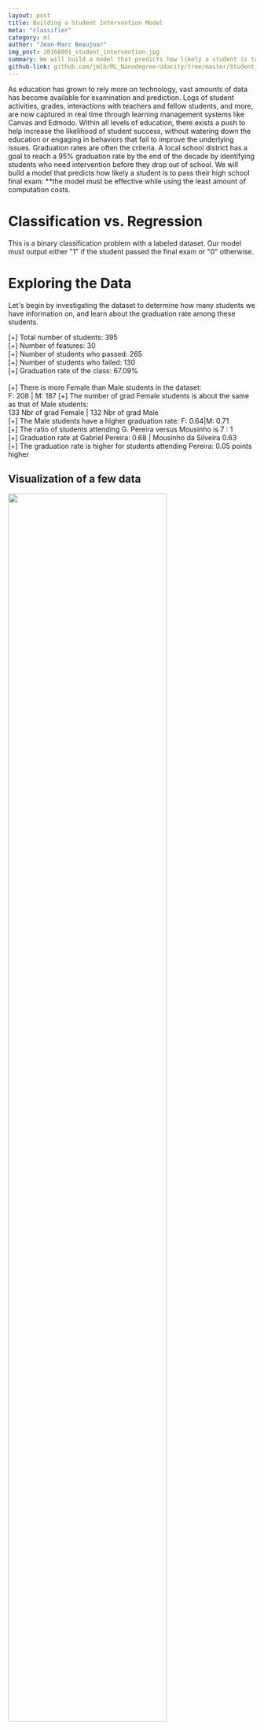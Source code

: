 ```yaml
---
layout: post
title: Building a Student Intervention Model
meta: "classifier"
category: ml
author: "Jean-Marc Beaujour"
img_post: 20160801_student_intervention.jpg
summary: We will build a model that predicts how likely a student is to pass their high school final exam. The model must be effective while using the least amount of computation costs.
github-link: github.com/jmlb/ML_Nanodegree-Udacity/tree/master/Student_Intervention
---
```


As education has grown to rely more on technology, vast amounts of data has become available for examination and prediction. Logs of student activities, grades, interactions with teachers and fellow students, and more, are now captured in real time through learning management systems like Canvas and Edmodo. Within all levels of education, there exists a push to help increase the likelihood of student success, without watering down the education or engaging in behaviors that fail to improve the underlying issues. Graduation rates are often the criteria.
A local school district has a goal to reach a 95% graduation rate by the end of the decade by identifying students who need intervention before they drop out of school. We will build a model that predicts how likely a student is to pass their high school final exam: **the model must be effective while using the least amount of computation costs.


# Classification vs. Regression
This is a binary classification problem with a labeled dataset. Our model must output either "1" if the student passed the final exam or "0" otherwise.

# Exploring the Data
Let's begin by investigating the dataset to determine how many students we have information on, and learn about the graduation rate among these students.

<script src="https://gist.github.com/jmlb/9131cd466fd764cd70643368d89bff1e.js"></script>

[+] Total number of students: 395<br>
[+] Number of features: 30<br>
[+] Number of students who passed: 265<br>
[+] Number of students who failed: 130<br>
[+] Graduation rate of the class: 67.09%<br>
<br>
[+] There is more Female than Male students in the dataset: <br>
F: 208 | M: 187 
[+] The number of grad Female students is about the same as that of Male students:<br>
133 Nbr of grad Female | 132 Nbr of grad Male <br>
[+] The Male students have a higher graduation rate: F: 0.64|M: 0.71 <br>
[+] The ratio of students attending G. Pereira versus Mousinho is 7 : 1<br>
[+] Graduation rate at Gabriel Pereira: 0.68 | Mousinho da Silveira 0.63<br>
[+] The graduation rate is higher for students attending Pereira: 0.05 points higher<br>


## Visualization of a few data


<script src="https://gist.github.com/jmlb/a62d063d9ff61dd1a550bdc935d63f42.js"></script>

<img src="/images/201608/student_intervention_output_11_0.png" width="80%">

**More observations**: Most students with age 15 to 21 pass the final exam, with the exception of the 19 yo students (grad rate < 0.5. Note that there is only 1 student of age 21 and 1 student of age 22. There are more Urban than Rural students. The graduation rate of Urban students is higher than that of Rural Students


# Preparing the Data
In this section, we will prepare the data for modeling, training and testing.
It is often the case that the data you obtain contains non-numeric features. This can be a problem, as most machine learning algorithms expect numeric data to perform computations with.

<script src="https://gist.github.com/jmlb/540a45fe60a056cb6358d7f4f7f76ad6.js"></script>

[+] **Feature columns**<br>
['school', 'sex', 'age', 'address', 'famsize', 'Pstatus', 'Medu', 'Fedu', 'Mjob', 'Fjob', 'reason', <br>
'guardian', 'traveltime', 'studytime', 'failures', 'schoolsup', 'famsup', 'paid', 'activities', 'nursery', <br>
'higher', 'internet', 'romantic', 'famrel', 'freetime', 'goout', 'Dalc', 'Walc', 'health', 'absences']
    

<table style="font-size:10px"><tr style="border:1px solid"><td></td><td>school</td><td>sex</td><td>age</td><td>address</td><td>famsize</td><td>Pstatus</td><td>Medu</td><td>Fedu</td><td>Mjob</td><td>Fjob</td><td>higher</td><td>internet</td><td>romantic</td><td>famrel</td><td>freetime</td><td>goout</td><td>Dalc</td><td>Walc</td><td>health</td><td>absences</td></tr>
<tr style="border:1px solid"><td>0</td><td>GP</td><td>F</td><td>18</td><td>U</td><td>GT3</td><td>A</td><td>4</td><td>4</td><td>at_home</td><td>teacher</td><td>yes</td><td>no</td><td>no</td><td>4</td><td>3</td><td>4</td><td>1</td><td>1</td><td>3</td><td>6</td></tr>
<tr style="border:1px solid"><td>1</td><td>GP</td><td>F</td><td>17</td><td>U</td><td>GT3</td><td>T</td><td>1</td><td>1</td><td>at_home</td><td>other</td><td>yes</td><td>yes</td><td>no</td><td>5</td><td>3</td><td>3</td><td>1</td><td>1</td><td>3</td><td>4</td></tr>
<tr style="border:1px solid"><td>2</td><td>GP</td><td>F</td><td>15</td><td>U</td><td>LE3</td><td>T</td><td>1</td><td>1</td><td>at_home</td><td>other</td><td>yes</td><td>yes</td><td>no</td><td>4</td><td>3</td><td>2</td><td>2</td><td>3</td><td>3</td><td>10</td></tr>
<tr style="border:1px solid"><td>3</td><td>GP</td><td>F</td><td>15</td><td>U</td><td>GT3</td><td>T</td><td>4</td><td>2</td><td>health</td><td>services</td><td>yes</td><td>yes</td><td>yes</td><td>3</td><td>2</td><td>2</td><td>1</td><td>1</td><td>5</td><td>2</td></tr>
<tr style="border:1px solid"><td>4</td><td>GP</td><td>F</td><td>16</td><td>U</td><td>GT3</td><td>T</td><td>3</td><td>3</td><td>other</td><td>other</td><td>yes</td><td>no</td><td>no</td><td>4</td><td>3</td><td>2</td><td>1</td><td>2</td><td>5</td><td>4</td></tr>
</table>

[5 rows x 30 columns]
<br>
There are several non-numeric columns that need to be converted! Many of them are simply 'yes'/'no', e.g. 'internet'. These can be reasonably converted into '1'/'0' (binary) values. Other columns, like 'Mjob' and 'Fjob', have more than two values, and are known as **categorical variables**. The recommended way to handle such a column is to create as many columns as possible values (e.g. 'Fjob_teacher', 'Fjob_other', 'Fjob_services', etc.), and assign a '1' to one of them and '0' to all others.
These generated columns are sometimes called **dummy variables**, and we will use the [`pandas.get_dummies()`](http://pandas.pydata.org/pandas-docs/stable/generated/pandas.get_dummies.html?highlight=get_dummies#pandas.get_dummies) function to perform this transformation.

<script src="https://gist.github.com/jmlb/92b688542e24ea0893b01ecff723854c.js"></script>

Processed feature columns (48 total features):
    ['school_GP', 'school_MS', 'sex_F', 'sex_M', 'age', 'address_R', 'address_U', 'famsize_GT3', 'famsize_LE3', 'Pstatus_A', 'Pstatus_T', 'Medu', 'Fedu', 'Mjob_at_home', 'Mjob_health', 'Mjob_other', 'Mjob_services', 'Mjob_teacher', 'Fjob_at_home', 'Fjob_health', 'Fjob_other', 'Fjob_services', 'Fjob_teacher', 'reason_course', 'reason_home', 'reason_other', 'reason_reputation', 'guardian_father', 'guardian_mother', 'guardian_other', 'traveltime', 'studytime', 'failures', 'schoolsup', 'famsup', 'paid', 'activities', 'nursery', 'higher', 'internet', 'romantic', 'famrel', 'freetime', 'goout', 'Dalc', 'Walc', 'health', 'absences']

<table style="font-size:10px"><tr style="border:1px solid"><td></td><td>school</td><td>sex_M</td><td>sex_F</td><td>age</td><td>address_R</td><td>address_U</td><td>famsize_GT3</td><td>famsize_LE3</td><td>Pstatus_A</td><td>higher</td><td>internet</td><td>romantic</td><td>famrel</td><td>freetime</td><td>goout</td><td>Dalc</td><td>Walc</td><td>health</td><td>absences</td></tr>
<tr style="border:1px solid"><td>0.0</td><td>1.0</td><td>1.0</td><td>0.0</td><td>18</td><td>0.0</td><td>1.0</td><td>1.0</td><td>0.0</td><td>1.0</td><td>1.0</td><td>0.0</td><td>0.0</td><td>4.0</td><td>3.0</td><td>4.0</td><td>1.0</td><td>1.0</td><td>3.0</td><td>6.0</td></tr>
<tr style="border:1px solid"><td>1.0</td><td>1.0</td><td>1.0</td><td>0.0</td><td>17</td><td>0.0</td><td>1.0</td><td>1.0</td><td>0.0</td><td>0.0</td><td>1.0</td><td>1.0</td><td>0.0</td><td>5.0</td><td>3.0</td><td>3.0</td><td>1.0</td><td>1.0</td><td>3.0</td><td>4.0</td></tr>
<tr style="border:1px solid"><td>2.0</td><td>1.0</td><td>1.0</td><td>0.0</td><td>15</td><td>0.0</td><td>1.0</td><td>0.0</td><td>1.0</td><td>0.0</td><td>1.0</td><td>1.0</td><td>0.0</td><td>4.0</td><td>3.0</td><td>2.0</td><td>2.0</td><td>3.0</td><td>3.0</td><td>10.0</td></tr>
<tr style="border:1px solid"><td>3.0</td><td>1.</td><td>1.0</td><td>0.0</td><td>15.0</td><td>0.0</td><td>1.0</td><td>1.0</td><td>0.0</td><td>0.0</td><td>1.0</td><td>1.0</td><td>1.0</td><td>3.0</td><td>2.0</td><td>2.0</td><td>1.0</td><td>1.0</td><td>5.0</td><td>2.0</td></tr>
<tr style="border:1px solid"><td>4.0</td><td>1.0</td><td>1.0</td><td>0.0</td><td>16.0</td><td>0.0</td><td>1.0</td><td>1.0</td><td>0.0</td><td>0.0</td><td>1.0</td><td>0.0</td><td>0.0</td><td>4.0</td><td>3.0</td><td>2.0</td><td>1.0</td><td>2.0</td><td>5.0</td><td>4.0</td></tr>
</table>
<br>
[5 rows x 48 columns]


# Implementation: Training and Testing Data Split
Now, we split the data (both features and corresponding labels) into training and test sets. In the following code cell below, you will need to implement the following:<br>
[+] Randomly shuffle and split the data ('X_all', 'y_all') into training and testing subsets.<br>
[+] Use 300 training points (approximately 75%) and 95 testing points (approximately 25%).<br>
[+] Set a 'random_state' for the function(s) you use, if provided.<br>
[+] Store the results in 'X_train', 'X_test', 'y_train', and 'y_test'.<br>

<script src="https://gist.github.com/jmlb/5c1522465185155fc01cc2345c10d14b.js"></script>

This "dummy" model predicts that all the students passed the final exam (i.e a graduation rate of 100%).

<script src="https://gist.github.com/jmlb/9bad917ce036174851af7548d1229e1e.js"></script>

[+] Number of True Positive: 205 <br>
[+] Number of False Positive: 95 <br>
[+] **The F1-score on the training set is 0.81 and on the test set 0.77.** Our supervised Learning Model must perform better if using F1-score as a metric of model performance.

The confusion matrix of the naive model for the training set is shown below (in parenthesis is the count):
<table><tr style="border:1px solid"><td></td><td>Positive predict</td><td>Negative predict</td></tr>
<tr style="border:1px solid"><td>Positive Truth</td><td>tp (=205)</td><td>fn (=0)</td></tr>
<tr style="border:1px solid"><td>Negative Truth</td><td>fp(=95)</td><td>tn(=0) </td></tr>
</table>

The **fp** are false positive, i.e the examples where the model wrongly classified the students as passing the tests.

1. Recall = tp/(tp+fn) = 205/(205+0) = 1
2. Precision = tp/(tp + fp) = 205/(205+95) = 0.68

The F1-score might not be the best metric to evaluate the performance of the model in our problem. 
$$ F1Score = 2 \times \frac{Precision \times Recall}{Precision + Recall} $$

We will express F1-Score in terms of **tp**, **tn**, **fp**, **fn** instead:
$$ F1Score = 2 \times \frac{\frac{tp}{tp + fp} \times \frac{tp}{tp+fn}}{\frac{tp}{tp+fp}+\frac{tp}{tp+fn}} $$

The equation can be simplified to:
$$ F1Score =\frac{2 tp}{2tp + fn + fp} $$

Let's now look at some cases:<br>
1. Case1: **fn**=**fp**=0 (i.e no misclassification), then F1-score=1 as expected <br>
2. Case2: fn=0.5 but fp=0 i.e we have 50% of the students who passed the exam were predicted to fail the exam.
$$F1Score =\frac{2\times 0.5}{2 \times 0.5 + 0 + 0.5} = 0.67$$ <br>
3. Case3: **fn**=0 but **fp**=0.5, i.e the student that failed the exam were predicted to pass the exam.
$$F1Score =\frac{2\times 0.5}{2 \times 0.5 + 0.5 + 0} = 0.67$$ <br>

Case2 and Case3 result in the same F1-score. However, a classifier that misclassifies failing students as graduating students can be considered to be worst than a classifier that misclassifies graduating students as failing students. We might want to use a metric that put more weights on Case3 misclassifications

# Training and Evaluating Models
We choose 3 supervised learning models that are appropriate for this problem.

**Boosted Decision Tree Classifier(modelA)**<br>
A Boosted Decision Tree Classifier (DTC)is a supervised learning algorithm using Ensemble method to improve the accuracy of the learning algorithm. The real-world application of Boosted DTC includes star galaxy classification, assess quality of Financial Products, diagnosis of desease, object recognition and text processing. 
One of the advantages of the Boosted DTC is that it can be easily visualized and explained: given a new example, its classification can be explained by Boolean Logic. A Boosted DTC has few parameters to tune, and it requires little data preparation such as normalization of the features.
One of the disadvantages of a Boosted DTC is that if the weak learners are too complex, it can result in high variance. Typically, Boosted Decision Tree Classifiers use an ensemble of DTC of depth=1, i.e Decision Stumps.

**Naive Bayes Classification (modelB)**<br>
The Naive Bayes Classification (NBC) algorithm is a classification technique based on Bayes Theorem and can be used for binary and multi-class problems. It is used in spam detection, recognizing letters from handwritten texts as well as facial analysis problems. The Naive Bayes Classifier assumes that the features are conditionally independent, that is to say that given the class variable, the value of a particular feature is unrelated to that of any other features. The NBC presents the advantage to have no tuning parameters. It is easy to implement and fast to predict classes of datasets. It is also useful for models that require transparency.
NBC performs well in the case of categorical input variables compared to numerical variables. For the later case, one needs to assume normal distribution which is a strong assumption. Another disadvantage is that: if a category that is not present in the training data is found in the test data, the model will not be able to make a prediction. The assumption of independent predictors adds to the bias of the model. NBC tends to perform poorly due to their simplicity. 

**Logistic Regression (modelC)**<br>
Logistic Regression is a Supervised Learning Algorithm that can be used for binary classification, but also for multi-class when applying the oneVsAll method. Logistic Regression is used in Marketing to predict customer rentention, in Finance to predit stock price, and text classification. Unlike DTC or Naive Bayes Algorithm, Logistic Regression can include interaction terms to investigate potential combined effects of the variables. 
The model coefficients can be interpreted to understand the direction and strength of the relationships between the features and the class. A Logistic regression without polynomial terms can only represent linear/planar boundary. In order to represent more complex boundaries, high order feature terms are required. This comes with the disadvantage of increasing the number of features, with the risk of high variance, and also increases the computing time. Though, regularization can be used to prevent overfitting. Another disadvantage of the Logistic Regression is that it requires additional data processing such as feature normalization.   


We will try out Logistic Regression because it is a simple model that can be used as a **benchmark**. Because we are dealing with a **small dataset**, we also chose to experiment with the Naive Bayes Classifier because it is a high Bias classifier. Even if the features are not entirely independent, Naive Bayes can still perform well. The Model interpretability is also an important factor in the choice of the model. Indeed, those 3 models can be interpreted by the school board and reveal correlation between the student performance and the features. Those models are also cheap and fast to compute. Finally, it is also important that the models achieve high accuracy.

# Setup
We run the code cell below to initialize three helper functions which you can use for training and testing the three supervised learning models. The functions are as follows:<br>
- "train_classifier" - takes as input a classifier and training data and fits the classifier to the data. <br>
- "predict_labels" - takes as input a fit classifier, features, and a target labeling and makes predictions using the F1 score. <br>
- "train_predict" - takes as input a classifier, and the training and testing data, and performs `train_clasifier` and `predict_labels`. <br>
- This function will report the F<sub>1</sub> score for both the training and testing data separately.

<script src="https://gist.github.com/jmlb/08cbfe5e62af15b49269b6821579358e.js"></script>

# Implementation: Model Performance Metrics

<script src="https://gist.github.com/jmlb/ad3f42e67ee663058252031de835cef2.js"></script>

 <p style="font-size:12px; line-height: 1.2;">   
    [+] model A: Decision Tree Classifier with Boosting <br>
    Training a AdaBoostClassifier using a training set size of 100. . . <br>
    Trained model in 0.0072 seconds <br>
    Total observed 64 | predicted Success 64 <br>
    Made predictions in 0.0022 seconds. <br>
    F1 score for training set: 1.0000. <br>
    Total observed 60 | predicted Success 56 <br>
    Made predictions in 0.0012 seconds. <br>
    F1 score for test set: 0.6552. <br> <br>
    <br>
    [+] model B: Bernouilli Naive Bayes <br>
    Training a BernoulliNB using a training set size of 100. . . <br>
    Trained model in 0.0034 seconds <br>
    Total observed 64 | predicted Success 76 <br>
    Made predictions in 0.0009 seconds. <br>
    F1 score for training set: 0.8286. <br>
    Total observed 60 | predicted Success 81 <br>
    Made predictions in 0.0005 seconds. <br>
    F1 score for test set: 0.7943. <br>
    <br>
    [+] model C: Linear Regression <br>
    Training a LogisticRegression using a training set size of 100. . . <br>
    Trained model in 0.0026 seconds <br>
    Total observed 64 | predicted Success 70 <br>
    Made predictions in 0.0003 seconds. <br>
    F1 score for training set: 0.9104. <br>
    Total observed 60 | predicted Success 67 <br>
    Made predictions in 0.0005 seconds. <br>
    F1 score for test set: 0.7087. <br>
    <br>
    [+] model A: Decision Tree Classifier with Boosting  <br>
    Training a AdaBoostClassifier using a training set size of 200. . . <br>
    Trained model in 0.0064 seconds <br>
    Total observed 138 | predicted Success 138 <br>
    Made predictions in 0.0017 seconds. <br>
    F1 score for training set: 1.0000. <br>
    Total observed 60 | predicted Success 67 <br>
    Made predictions in 0.0007 seconds. <br>
    F1 score for test set: 0.7402. <br>
    <br>
    [+] model B: Bernouilli Naive Bayes <br>
    Training a BernoulliNB using a training set size of 200. . . <br>
    Trained model in 0.0015 seconds <br>
    Total observed 138 | predicted Success 162 <br>
    Made predictions in 0.0016 seconds. <br>
    F1 score for training set: 0.8267. <br>
    Total observed 60 | predicted Success 76 <br>
    Made predictions in 0.0017 seconds. <br>
    F1 score for test set: 0.7794. <br>
    <br>
    [+] model C: Linear Regression <br>
    Training a LogisticRegression using a training set size of 200. . . <br>
    Trained model in 0.0091 seconds <br>
    Total observed 138 | predicted Success 147 <br>
    Made predictions in 0.0008 seconds. <br>
    F1 score for training set: 0.8421. <br>
    Total observed 60 | predicted Success 77 <br>
    Made predictions in 0.0003 seconds. <br>
    F1 score for test set: 0.7883. <br>
    <br>
    [+] model A: Decision Tree Classifier with Boosting <br>
    Training a AdaBoostClassifier using a training set size of 300. . . <br>
    Trained model in 0.0034 seconds <br>
    Total observed 205 | predicted Success 205 <br>
    Made predictions in 0.0010 seconds. <br>
    F1 score for training set: 1.0000. <br>
    Total observed 60 | predicted Success 58 <br>
    Made predictions in 0.0005 seconds. <br>
    F1 score for test set: 0.6102. <br>
    <br>
    [+] model B: Bernouilli Naive Bayes <br>
    Training a BernoulliNB using a training set size of 300. . . <br>
    Trained model in 0.0025 seconds <br>
    Total observed 205 | predicted Success 228 <br>
    Made predictions in 0.0019 seconds. <br>
    F1 score for training set: 0.8037. <br>
    Total observed 60 | predicted Success 75 <br>
    Made predictions in 0.0007 seconds. <br>
    F1 score for test set: 0.7556. <br>
    <br>
    [+] model C: Linear Regression <br>
    Training a LogisticRegression using a training set size of 300. . . <br>
    Trained model in 0.0120 seconds <br>
    Total observed 205 | predicted Success 236 <br>
    Made predictions in 0.0028 seconds. <br>
    F1 score for training set: 0.8435. <br>
    Total observed 60 | predicted Success 73 <br>
    Made predictions in 0.0007 seconds. <br>
    F1 score for test set: 0.7820. <br>
</p>

# Tabular Results

** Classifer 1 - Decision Tree Classifier  **

<table>
<tr style="border: 1px solid"><td>Training Set Size</td><td>Prediction Time (test)</td><td>Training Time</td><td>F1 Score (train)</td><td>F1 Score (test)</td></tr>
<tr style="border: 1px solid"><td>100</td><td>0.0059406</td><td>0.0006511</td><td>1.0</td><td> 0.6207 </td></tr>
<tr style="border:1px solid"><td>200</td><td>0.0061325</td><td>0.0005101</td><td>1.0</td><td> 0.7360</td></tr>
<tr style="border: 1px solid"><td>300</td><td>0.0065699</td><td>0.0005306</td><td>1.0</td><td>0.6281</td></tr>
</table>

** Classifer 2 - Naive Bayes **
<table>
<tr style="border:1px solid"><td>Training Set Size</td><td>Prediction Time (test)</td><td>Training Time</td><td>F1 Score (train)</td><td>F1 Score (test)</td></tr>
<tr style="border: 1px solid"><td>100</td><td>0.001072</td><td>0.0004</td><td>0.8206</td><td> 0.7943 </td></tr>
<tr style="border: 1px solid"><td>200</td><td>0.001585</td><td>0.0007</td><td> 0.8267</td><td> 0.7794</td></tr>
<tr style="border: 1px solid"><td>300</td><td>0.001323</td><td>0.0004</td><td>0.8037</td><td>0.7556</td></tr>
</table>

** Classifer 3 - Logistic Regression**  
<table>
<tr style="border: 1px solid"><td>Training Set Size</td><td>Prediction Time (test)</td><td>Training Time</td><td>F1 Score (train)</td><td>F1 Score (test)</td></tr>
<tr style="border: 1px solid"><td>100</td><td>0.002504</td><td>0.000122</td><td>0.9104</td><td> 0.7087 </td></tr>
<tr style="border:1px solid"><td>200</td><td>0.002925</td><td>0.000122</td><td> 0.8421</td><td>  0.7883</td></tr>
<tr style="border: 1px solid"><td>300</td><td>0.003895</td><td>0.000122</td><td>0.8435</td><td>0.7820 </td></tr>
</table>


**The Boosted Decision Tree Classifier (DTC)** is the best performing model, although it is the slowest of the 3 models. The Boosted DTC when using the default settings does not perform better than the Naive Bayes nor the Logistic Regression Classifier. However, the settings can be tweaked (as it will be done later) in order to improve the performance. In particular, it is clear that, as is (i.e with the default settings), our Boosted DTC suffers from overfitting as demonstrated by a F1-score=1 for the training set (300 examples), and a poor F1-score of 0.63 for the test set.

The goal of the model is to predict whether a student will pass the final exam. In order to build our model, we take a sample of students whose the result at the final exam is known. Each student is "defined" by a set of characteristics/attributes: gender, address, the school attended, etc...

The model consists in generating a number of simple rules on the students attributes, with a classification error below better than 0.5, i.e better than . For example, one possible rule could be to split the students depending on the area: Urban or Rural. If all the students with the Urban attribute had passed the exam, and all the students with Rural attribute had failed, then this rule alone would be sufficient to classify students, and predict outcome for future students. But such a simple rule is very likely to make errors. A new rule is then generated and it will pay more attention to the examples that were misclassified by the previous rule. As new rules are generated, they will continue to pay more attention to the examples that have been misclassified by the preceding rule.

After many iterations of generating new rules, the prediction from all those simple rules are combined in the form of a weighted average, which will have much more accuracy than the prediction from a single rule alone.

# Implementation: Model Tuning

<script src="https://gist.github.com/jmlb/6c7395c4bf75962ea8facb2799843c18.js"></script>

The final model has a F1-score of 0.82 for the training set and 0.80 for the test set.
The F1-score of training set is lower for the tuned model: 0.82 versus 1.0 for the untuned model. And the F1-score of the test set is improved after tuning the model.
The results clearly indicate that there is less overfitting in the tuned model. Indeed, ($\Delta$ F1-score), i.e "F1-score of training set" minus "F1-score of test set", is lower for the tuned model.